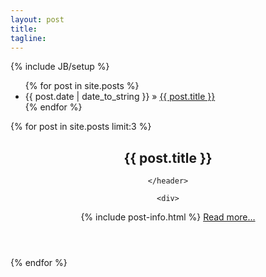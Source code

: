 ```yaml
---
layout: post
title: 
tagline: 
---
```

{% include JB/setup %}
<ul class="posts">
  {% for post in site.posts %}
    <li><span>{{ post.date | date_to_string }}</span> &raquo; <a href="{{ BASE_PATH }}{{ post.url }}">{{ post.title }}</a></li>
  {% endfor %}
</ul>



{% for post in site.posts limit:3 %}
  <article class="post">
    <header>
      <h2>{{ post.title }}</h2>
     
    </header>

    <div>
   {% include post-info.html %}
    </div>
    <a href="{{ post.url }}">Read more&hellip;</a>
  </article>
{% endfor %}

